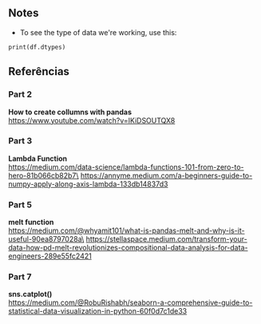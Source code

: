 ## Notes

- To see the type of data we're working, use this: 

```Phyton
print(df.dtypes)
```

## Referências

### Part 2
**How to create collumns with pandas**\
https://www.youtube.com/watch?v=IKiDSOUTQX8 

### Part 3
**Lambda Function**\
https://medium.com/data-science/lambda-functions-101-from-zero-to-hero-81b066cb82b7\
https://annyme.medium.com/a-beginners-guide-to-numpy-apply-along-axis-lambda-133db14837d3

### Part 5
**melt function**\
https://medium.com/@whyamit101/what-is-pandas-melt-and-why-is-it-useful-90ea8797028a\
https://stellaspace.medium.com/transform-your-data-how-pd-melt-revolutionizes-compositional-data-analysis-for-data-engineers-289e55fc2421

### Part 7
**sns.catplot()**\
https://medium.com/@RobuRishabh/seaborn-a-comprehensive-guide-to-statistical-data-visualization-in-python-60f0d7c1de33 